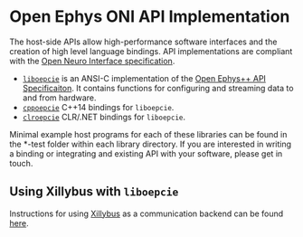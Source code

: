 # Open Ephys ONI API Implementation
The host-side APIs allow high-performance software interfaces and the creation
of high level language bindings. API implementations are compliant with the
[Open Neuro Interface specification](https://github.com/jonnew/ONI).

- [`liboepcie`](liboepcie) is an ANSI-C implementation of the [Open Ephys++ API
  Specificaiton](../spec/README.md). It contains functions for configuring and
  streaming data to and from hardware.
- [`cppoepcie`](cppoepcie) C++14 bindings for `liboepcie`.
- [`clroepcie`](clroepcie) CLR/.NET bindings for `liboepcie`.

Minimal example host programs for each of these libraries can be found in the
\*-test folder within each library directory. If you are interested in writing
a binding or integrating and existing API with your software, please  get in
touch.

## Using Xillybus with `liboepcie`
Instructions for using [Xillybus](http://xillybus.com/) as a communication
backend can be found [here](xillybus-backend.md).
